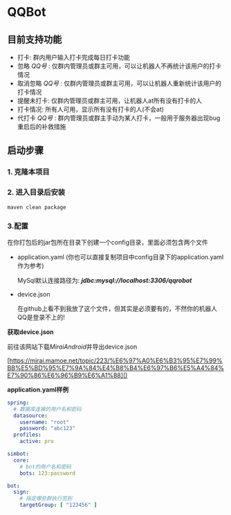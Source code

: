 # QQBot

## 目前支持功能

- 打卡: 群内用户输入打卡完成每日打卡功能
- 忽略 *QQ号* : 仅群内管理员或群主可用，可以让机器人不再统计该用户的打卡情况
- 取消忽略 *QQ号* :  仅群内管理员或群主可用，可以让机器人重新统计该用户的打卡情况
- 提醒未打卡: 仅群内管理员或群主可用，让机器人at所有没有打卡的人
- 打卡情况: 所有人可用，显示所有没有打卡的人(不会at)
- 代打卡 *QQ号* : 群内管理员或群主手动为某人打卡，一般用于服务器出现bug重启后的补救措施 



## 启动步骤

### 1. 克隆本项目

### 2. 进入目录后安装

```text
maven clean package
```

### 3.配置

在你打包后的jar包所在目录下创建一个config目录，里面必须包含两个文件

- application.yaml (你也可以直接复制项目中config目录下的application.yaml作为参考)

  MySql默认连接路径为: ***jdbc:mysql://localhost:3306/qqrobot***

- device.json

  在github上看不到我放了这个文件，但其实是必须要有的，不然你的机器人QQ是登录不上的!



**获取device.json**

前往该网站下载*MiraiAndroid*并导出device.json

[https://mirai.mamoe.net/topic/223/%E6%97%A0%E6%B3%95%E7%99%BB%E5%BD%95%E7%9A%84%E4%B8%B4%E6%97%B6%E5%A4%84%E7%90%86%E6%96%B9%E6%A1%88]()



**application.yaml样例**

```yaml
spring:
  # 数据库连接的用户名和密码
  datasource:
    username: "root"
    password: "abc123"
  profiles:
    active: pro

simbot:
  core:
    # bot的用户名和密码
    bots: 123:password

bot:
  sign:
    # 指定哪些群执行签到
    targetGroup: [ "123456" ]

```

